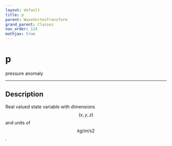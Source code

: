 ```yaml
---
layout: default
title: p
parent: WaveVortexTransform
grand_parent: Classes
nav_order: 124
mathjax: true
---
```


#  p

pressure anomaly


---

## Description
Real valued state variable with dimensions $$(x,y,z)$$ and units of $$kg/m/s2$$.

